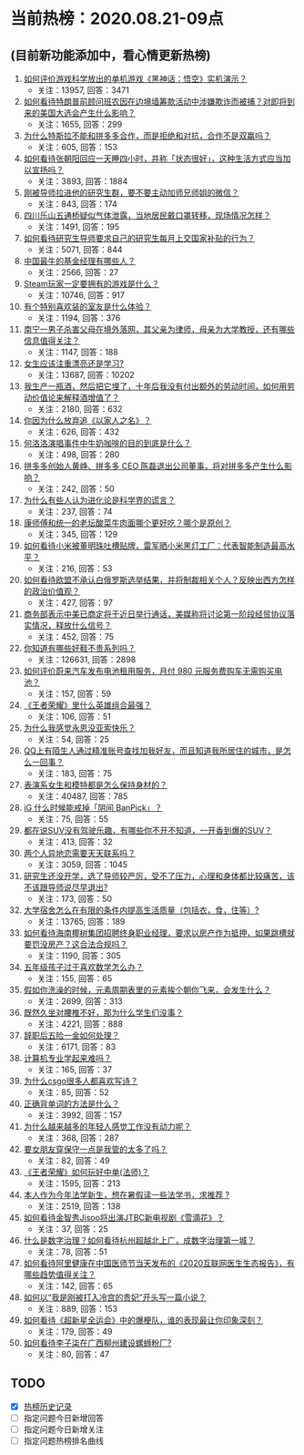# 当前热榜：2020.08.21-09点
## (目前新功能添加中，看心情更新热榜)
1. [如何评价游戏科学放出的单机游戏《黑神话：悟空》实机演示？](https://www.zhihu.com/question/415822945)
    * 关注：13957, 回答：3471
2. [如何看待特朗普前顾问班农因在边境墙筹款活动中涉嫌欺诈而被捕？对即将到来的美国大选会产生什么影响？](https://www.zhihu.com/question/415977651)
    * 关注：1655, 回答：299
3. [为什么特斯拉不能和拼多多合作，而是拒绝和对抗，合作不是双赢吗？](https://www.zhihu.com/question/415575642)
    * 关注：605, 回答：153
4. [如何看待张朝阳回应一天睡四小时，并称「状态很好」，这种生活方式应当加以宣扬吗？](https://www.zhihu.com/question/415823374)
    * 关注：3893, 回答：1884
5. [刚被导师拉进他的研究生群，要不要主动加师兄师姐的微信？](https://www.zhihu.com/question/404849962)
    * 关注：843, 回答：174
6. [四川乐山五通桥疑似气体泄露，当地居民戴口罩转移，现场情况怎样？](https://www.zhihu.com/question/415841169)
    * 关注：1491, 回答：195
7. [如何看待研究生导师要求自己的研究生每月上交国家补贴的行为？](https://www.zhihu.com/question/407199248)
    * 关注：5071, 回答：844
8. [中国最牛的基金经理有哪些人？](https://www.zhihu.com/question/28125120)
    * 关注：2566, 回答：27
9. [Steam玩家一定要拥有的游戏是什么？](https://www.zhihu.com/question/370676694)
    * 关注：10746, 回答：917
10. [有个特别喜欢装的室友是什么体验？](https://www.zhihu.com/question/56394441)
    * 关注：1194, 回答：376
11. [南宁一男子杀害父母在境外落网，其父亲为律师，母亲为大学教授，还有哪些信息值得关注？](https://www.zhihu.com/question/415925953)
    * 关注：1147, 回答：188
12. [女生应该注重漂亮还是学习?](https://www.zhihu.com/question/397366788)
    * 关注：13687, 回答：10202
13. [我生产一瓶酒，然后把它埋了，十年后我没有付出额外的劳动时间，如何用劳动价值论来解释酒增值了？](https://www.zhihu.com/question/385767141)
    * 关注：2180, 回答：632
14. [你因为什么放弃追《以家人之名》？](https://www.zhihu.com/question/415024750)
    * 关注：626, 回答：432
15. [何洛洛演唱事件中牛奶咖啡的目的到底是什么？](https://www.zhihu.com/question/415656257)
    * 关注：498, 回答：280
16. [拼多多创始人黄峥、拼多多 CEO 陈磊退出公司董事，将对拼多多产生什么影响？](https://www.zhihu.com/question/415942992)
    * 关注：242, 回答：50
17. [为什么有些人认为进化论是科学界的谎言？](https://www.zhihu.com/question/414648669)
    * 关注：237, 回答：74
18. [康师傅和统一的老坛酸菜牛肉面哪个更好吃？哪个是原创？](https://www.zhihu.com/question/21676811)
    * 关注：345, 回答：129
19. [如何看待小米被董明珠吐槽贴牌，雷军晒小米黑灯工厂：代表智能制造最高水平？](https://www.zhihu.com/question/414839078)
    * 关注：216, 回答：53
20. [如何看待欧盟不承认白俄罗斯选举结果，并将制裁相关个人？反映出西方怎样的政治价值观？](https://www.zhihu.com/question/415881355)
    * 关注：427, 回答：97
21. [商务部表示中美已商定将于近日举行通话，美媒称将讨论第一阶段经贸协议落实情况，释放什么信号？](https://www.zhihu.com/question/415868329)
    * 关注：452, 回答：75
22. [你知道有哪些好鞋不贵系列吗？](https://www.zhihu.com/question/293379554)
    * 关注：126631, 回答：2898
23. [如何评价蔚来汽车发布电池租用服务，月付 980 元服务费购车无需购买电池？](https://www.zhihu.com/question/415883437)
    * 关注：157, 回答：59
24. [《王者荣耀》里什么英雄组合最强？](https://www.zhihu.com/question/412887900)
    * 关注：106, 回答：51
25. [为什么我感觉永恩没亚索快乐？](https://www.zhihu.com/question/409889826)
    * 关注：54, 回答：25
26. [QQ上有陌生人通过精准账号查找加我好友，而且知道我所居住的城市，是怎么一回事？](https://www.zhihu.com/question/415586177)
    * 关注：183, 回答：75
27. [表演系女生和模特都是怎么保持身材的？](https://www.zhihu.com/question/281794511)
    * 关注：40487, 回答：785
28. [iG 什么时候能戒掉「阴间 BanPick」？](https://www.zhihu.com/question/414704851)
    * 关注：75, 回答：55
29. [都在说SUV没有驾驶乐趣，有哪些你不开不知道，一开香到爆的SUV？](https://www.zhihu.com/question/414947069)
    * 关注：413, 回答：32
30. [两个人异地恋需要天天联系吗？](https://www.zhihu.com/question/368963597)
    * 关注：3059, 回答：1045
31. [研究生还没开学，选了导师较严厉，受不了压力，心理和身体都比较痛苦，该不该跟导师说尽早退出?](https://www.zhihu.com/question/415600333)
    * 关注：173, 回答：50
32. [大学宿舍怎么在有限的条件内提高生活质量（包括衣，食，住等）?](https://www.zhihu.com/question/29082362)
    * 关注：13765, 回答：189
33. [如何看待海南椰树集团招聘终身职业经理，要求以房产作为抵押，如果跳槽就要罚没房产？这合法合规吗？](https://www.zhihu.com/question/415682534)
    * 关注：1190, 回答：305
34. [五年级孩子过于喜欢数学怎么办？](https://www.zhihu.com/question/415528154)
    * 关注：155, 回答：65
35. [假如你洗澡的时候，元素周期表里的元素挨个朝你飞来，会发生什么？](https://www.zhihu.com/question/375166531)
    * 关注：2699, 回答：313
36. [既然久坐对腰椎不好，那为什么学生们没事？](https://www.zhihu.com/question/395868628)
    * 关注：4221, 回答：888
37. [辞职后五险一金如何处理？](https://www.zhihu.com/question/54840341)
    * 关注：6171, 回答：83
38. [计算机专业学起来难吗？](https://www.zhihu.com/question/390601652)
    * 关注：165, 回答：37
39. [为什么csgo很多人都喜欢写诗？](https://www.zhihu.com/question/414870017)
    * 关注：85, 回答：52
40. [正确背单词的方法是什么？](https://www.zhihu.com/question/24113539)
    * 关注：3992, 回答：157
41. [为什么越来越多的年轻人感觉工作没有动力呢？](https://www.zhihu.com/question/405934872)
    * 关注：368, 回答：287
42. [要女朋友穿保守一点是我管的太多了吗？](https://www.zhihu.com/question/413125076)
    * 关注：82, 回答：49
43. [《王者荣耀》如何玩好中单(法师)？](https://www.zhihu.com/question/362166182)
    * 关注：1595, 回答：213
44. [本人作为今年法学新生，想在暑假读一些法学书，求推荐 ?](https://www.zhihu.com/question/33890443)
    * 关注：2519, 回答：138
45. [如何看待金智秀Jisoo将出演JTBC新电视剧《雪滴花》？](https://www.zhihu.com/question/415282916)
    * 关注：37, 回答：25
46. [什么是数字治理？如何看待杭州超越北上广，成数字治理第一城？](https://www.zhihu.com/question/415843712)
    * 关注：78, 回答：51
47. [如何看待阿里健康在中国医师节当天发布的《2020互联网医生生态报告》，有哪些趋势值得关注？](https://www.zhihu.com/question/415603260)
    * 关注：142, 回答：65
48. [如何以“我是刚被打入冷宫的贵妃”开头写一篇小说？](https://www.zhihu.com/question/405122146)
    * 关注：889, 回答：153
49. [如何看待《超新星全运会》中的爆梗队，谁的表现最让你印象深刻？](https://www.zhihu.com/question/415575518)
    * 关注：179, 回答：49
50. [如何看待李子柒在广西柳州建设螺蛳粉厂?](https://www.zhihu.com/question/415382536)
    * 关注：80, 回答：47
## TODO
* [x] [热榜历史记录](hot_history/AllHot.md)
* [ ] 指定问题今日新增回答
* [ ] 指定问题今日新增关注
* [ ] 指定问题热榜排名曲线
